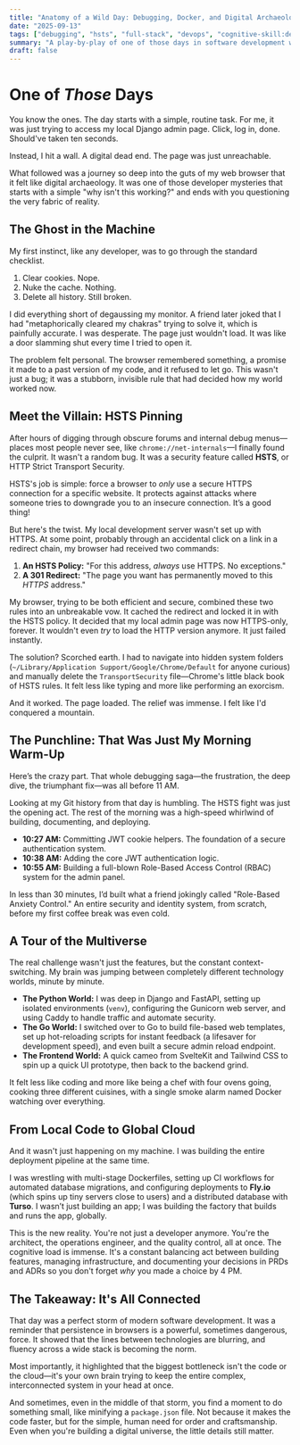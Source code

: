 ```yaml
---
title: "Anatomy of a Wild Day: Debugging, Docker, and Digital Archaeology"
date: "2025-09-13"
tags: ["debugging", "hsts", "full-stack", "devops", "cognitive-skill:debugging", "cognitive-skill:context-switching", "cognitive-skill:systems-thinking"]
summary: "A play-by-play of one of those days in software development where a single bug leads to a deep dive into browser internals, followed by a whirlwind tour through half a dozen technologies—all before lunch."
draft: false
---
```


# One of *Those* Days

You know the ones. The day starts with a simple, routine task. For me, it was just trying to access my local Django admin page. Click, log in, done. Should've taken ten seconds.

Instead, I hit a wall. A digital dead end. The page was just unreachable.

What followed was a journey so deep into the guts of my web browser that it felt like digital archaeology. It was one of those developer mysteries that starts with a simple "why isn't this working?" and ends with you questioning the very fabric of reality.

## The Ghost in the Machine

My first instinct, like any developer, was to go through the standard checklist.

1.  Clear cookies. Nope.
2.  Nuke the cache. Nothing.
3.  Delete all history. Still broken.

I did everything short of degaussing my monitor. A friend later joked that I had "metaphorically cleared my chakras" trying to solve it, which is painfully accurate. I was desperate. The page just wouldn't load. It was like a door slamming shut every time I tried to open it.

The problem felt personal. The browser remembered something, a promise it made to a past version of my code, and it refused to let go. This wasn't just a bug; it was a stubborn, invisible rule that had decided how my world worked now.

## Meet the Villain: HSTS Pinning

After hours of digging through obscure forums and internal debug menus—places most people never see, like `chrome://net-internals`—I finally found the culprit. It wasn't a random bug. It was a security feature called **HSTS**, or HTTP Strict Transport Security.

HSTS's job is simple: force a browser to *only* use a secure HTTPS connection for a specific website. It protects against attacks where someone tries to downgrade you to an insecure connection. It’s a good thing!

But here's the twist. My local development server wasn't set up with HTTPS. At some point, probably through an accidental click on a link in a redirect chain, my browser had received two commands:

1.  **An HSTS Policy:** "For this address, *always* use HTTPS. No exceptions."
2.  **A 301 Redirect:** "The page you want has permanently moved to this *HTTPS* address."

My browser, trying to be both efficient and secure, combined these two rules into an unbreakable vow. It cached the redirect and locked it in with the HSTS policy. It decided that my local admin page was now HTTPS-only, forever. It wouldn't even *try* to load the HTTP version anymore. It just failed instantly.

The solution? Scorched earth. I had to navigate into hidden system folders (`~/Library/Application Support/Google/Chrome/Default` for anyone curious) and manually delete the `TransportSecurity` file—Chrome's little black book of HSTS rules. It felt less like typing and more like performing an exorcism.

And it worked. The page loaded. The relief was immense. I felt like I'd conquered a mountain.

## The Punchline: That Was Just My Morning Warm-Up

Here’s the crazy part. That whole debugging saga—the frustration, the deep dive, the triumphant fix—was all before 11 AM.

Looking at my Git history from that day is humbling. The HSTS fight was just the opening act. The rest of the morning was a high-speed whirlwind of building, documenting, and deploying.

- **10:27 AM:** Committing JWT cookie helpers. The foundation of a secure authentication system.
- **10:38 AM:** Adding the core JWT authentication logic.
- **10:55 AM:** Building a full-blown Role-Based Access Control (RBAC) system for the admin panel.

In less than 30 minutes, I’d built what a friend jokingly called "Role-Based Anxiety Control." An entire security and identity system, from scratch, before my first coffee break was even cold.

## A Tour of the Multiverse

The real challenge wasn't just the features, but the constant context-switching. My brain was jumping between completely different technology worlds, minute by minute.

- **The Python World:** I was deep in Django and FastAPI, setting up isolated environments (`venv`), configuring the Gunicorn web server, and using Caddy to handle traffic and automate security.
- **The Go World:** I switched over to Go to build file-based web templates, set up hot-reloading scripts for instant feedback (a lifesaver for development speed), and even built a secure admin reload endpoint.
- **The Frontend World:** A quick cameo from SvelteKit and Tailwind CSS to spin up a quick UI prototype, then back to the backend grind.

It felt less like coding and more like being a chef with four ovens going, cooking three different cuisines, with a single smoke alarm named Docker watching over everything.

## From Local Code to Global Cloud

And it wasn't just happening on my machine. I was building the entire deployment pipeline at the same time.

I was wrestling with multi-stage Dockerfiles, setting up CI workflows for automated database migrations, and configuring deployments to **Fly.io** (which spins up tiny servers close to users) and a distributed database with **Turso**. I wasn’t just building an app; I was building the factory that builds and runs the app, globally.

This is the new reality. You're not just a developer anymore. You're the architect, the operations engineer, and the quality control, all at once. The cognitive load is immense. It's a constant balancing act between building features, managing infrastructure, and documenting your decisions in PRDs and ADRs so you don't forget *why* you made a choice by 4 PM.

## The Takeaway: It's All Connected

That day was a perfect storm of modern software development. It was a reminder that persistence in browsers is a powerful, sometimes dangerous, force. It showed that the lines between technologies are blurring, and fluency across a wide stack is becoming the norm.

Most importantly, it highlighted that the biggest bottleneck isn't the code or the cloud—it's your own brain trying to keep the entire complex, interconnected system in your head at once.

And sometimes, even in the middle of that storm, you find a moment to do something small, like minifying a `package.json` file. Not because it makes the code faster, but for the simple, human need for order and craftsmanship. Even when you're building a digital universe, the little details still matter.